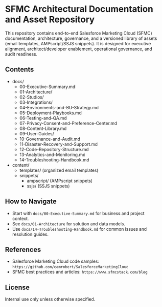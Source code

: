 SFMC Architectural Documentation and Asset Repository
=====================================================

This repository contains end-to-end Salesforce Marketing Cloud (SFMC) documentation, architecture, governance, and a versioned library of assets (email templates, AMPscript/SSJS snippets). It is designed for executive alignment, architect/developer enablement, operational governance, and audit readiness.

Contents
--------
- docs/
  - 00-Executive-Summary.md
  - 01-Architecture/
  - 02-Studios/
  - 03-Integrations/
  - 04-Environments-and-BU-Strategy.md
  - 05-Deployment-Playbooks.md
  - 06-Testing-and-QA.md
  - 07-Privacy-Consent-and-Preference-Center.md
  - 08-Content-Library.md
  - 09-User-Guides/
  - 10-Governance-and-Audit.md
  - 11-Disaster-Recovery-and-Support.md
  - 12-Code-Repository-Structure.md
  - 13-Analytics-and-Monitoring.md
  - 14-Troubleshooting-Handbook.md
- content/
  - templates/ (organized email templates)
  - snippets/
    - ampscript/ (AMPscript snippets)
    - ssjs/ (SSJS snippets)

How to Navigate
---------------
- Start with `docs/00-Executive-Summary.md` for business and project context.
- See `docs/01-Architecture` for solution and data models.
- Use `docs/14-Troubleshooting-Handbook.md` for common issues and resolution guides.

References
----------
- Salesforce Marketing Cloud code samples: `https://github.com/camrobert/SalesforceMarketingCloud`
- SFMC best practices and articles: `https://www.sfmcstack.com/blog`

License
-------
Internal use only unless otherwise specified.
